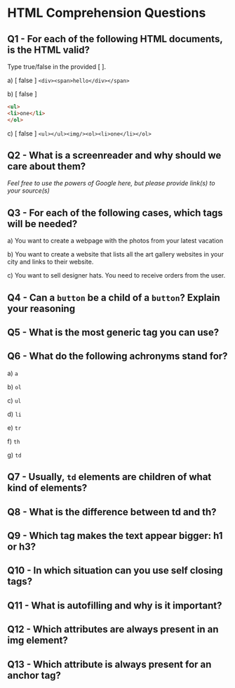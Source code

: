 # HTML Comprehension Questions

## Q1 - For each of the following HTML documents, is the HTML valid?

Type true/false in the provided [ ].

a) [ false ] `<div><span>hello</div></span>` <!-- the tags should be closed in the reverse order they were opened - so first </span> and then </div> -->

b) [ false ] <!-- the ul tag should be closed with </ul> -->

```html
<ul>
<li>one</li>
</ol>
```


c) [ false ] `<ul></ul><img/><ol><li>one</li></ol>` 
<!-- the <img> tag seems to be outside of any list or list element, we could reorder the tags as <ul><img/><ol><li>one</li></ol></ul> -->

## Q2 - What is a screenreader and why should we care about them?

<!-- A screen reader is a piece of assistive technology for visually impared people. HTML code should follow specific guidelines in order to be correctly read by the screen readers. Source: https://accessibility.its.uconn.edu/2018/08/22/what-is-a-screen-reader-and-how-does-it-work/ -->

_Feel free to use the powers of Google here, but please provide link(s) to your source(s)_

## Q3 - For each of the following cases, which tags will be needed?

a) You want to create a webpage with the photos from your latest vacation 
<!-- <img> and other possible tags like <p>, <h1>, <h2>, etc for the titles of each picture -->

b) You want to create a website that lists all the art gallery websites in your city and links to their website. 
<!-- <ol> or <ul>, <li>, <a> and other possible tags like <p>, <h1>, <h2>, etc if you want to add paragraph descriptions for each art gallery -->

c) You want to sell designer hats. You need to receive orders from the user.
<!-- <button>, <a>, <select>, <option>, <img>, <form>, <input> and other possible tags like <p>, <h1>, <h2>, etc for text item description, ordering/shipping instructions, etc -->

## Q4 - Can a `button` be a child of a `button`? Explain your reasoning
<!-- No, because a button is a clickable element and it cannot have a descendant that is also a clickable element-->

## Q5 - What is the most generic tag you can use?
<!-- <div> -->

## Q6 - What do the following achronyms stand for?

a) `a` <!-- anchor for links on a website -->

b) `ol` <!-- ordered list-->

c) `ul` <!-- unordered list-->

d) `li` <!-- list element -->

e) `tr` <!-- table row -->

f) `th` <!-- table head -->

g) `td` <!-- table data -->

## Q7 - Usually, `td` elements are children of what kind of elements?
<!-- td elements are children of tr elements-->

## Q8 - What is the difference between td and th?
<!-- td can be the child of any tr while th is usually the child of the first row indicating the header of the column-->

## Q9 - Which tag makes the text appear bigger: h1 or h3?
<!-- usually <h1>, if no modifications have been made to the CSS-->

## Q10 - In which situation can you use self closing tags?
<!-- when the element doesn't have any children <a />, <img />, <hr />, <br />, etc -->

## Q11 - What is autofilling and why is it important?
<!-- Autofilling is the function that fills in an input field automatically and it is important for reasons like speed, error correction and showing possible valid inputs to that field-->

## Q12 - Which attributes are always present in an img element?
<!--The img elements always contain an src attribute to point to the image location -->

## Q13 - Which attribute is always present for an anchor tag?
<!-- The anchor tags always have an href attribute to point to the website address-->
